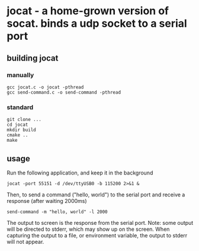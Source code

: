 # jocat - a home-grown version of socat. binds a udp socket to a serial port

## building jocat

### manually
    gcc jocat.c -o jocat -pthread
    gcc send-command.c -o send-command -pthread

### standard
    git clone ...
    cd jocat
    mkdir build
    cmake ..
    make

## usage

Run the following application, and keep it in the background

    jocat -port 55151 -d /dev/ttyUSB0 -b 115200 2>&1 &

Then, to send a command ("hello, world") to the serial port and receive a response (after waiting 2000ms)

    send-command -m "hello, world" -l 2000

The output to screen is the response from the serial port. Note: some output will be directed to stderr, 
which may show up on the screen. When capturing the output to a file, or environment variable, 
the output to stderr will not appear.